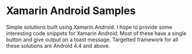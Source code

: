 # Xamarin Android Samples
Simple solutions built using Xamarin.Android. I hope to provide some interesting code snippets for Xamarin Android. Most of these have a single button and give output on a toast message. Targetted framework for all these solutions are Android 4.4 and above. 
